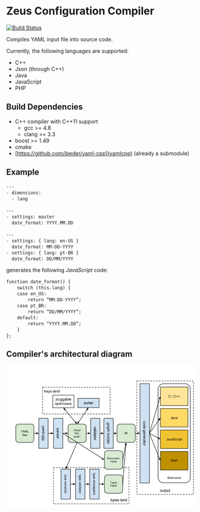 # Zeus Configuration Compiler

[![Build Status](https://travis-ci.org/yahoo/zeus.svg)](https://travis-ci.org/yahoo/zeus)

Compiles YAML input file into source code.

Currently, the following languages are supported:
 * C++
 * Json (through C++)
 * Java
 * JavaScript
 * PHP

## Build Dependencies
 * C++ compiler with C++11 support
   * gcc >= 4.8
   * clang >= 3.3
 * boost >= 1.49
 * cmake
 * [https://github.com/jbeder/yaml-cpp](yamlcpp) (already a submodule)

## Example
```
---
- dimensions:
  - lang

---
- settings: master
  date_format: YYYY.MM.DD

---
- settings: { lang: en-US }
  date_format: MM-DD-YYYY
- settings: { lang: pt-BR }
  date_format: DD/MM/YYYY
```

generates the following _JavaScript_ code:

```
function date_format() {
	switch (this.lang) {
	case en_US:
		return “MM-DD-YYYY”;
	case pt_BR:
		return “DD/MM/YYYY”;
	default:
		return “YYYY.MM.DD”;
	}
};
```
## Compiler's architectural diagram
![Diagram](doc/compiler-arch.png?raw=true)
